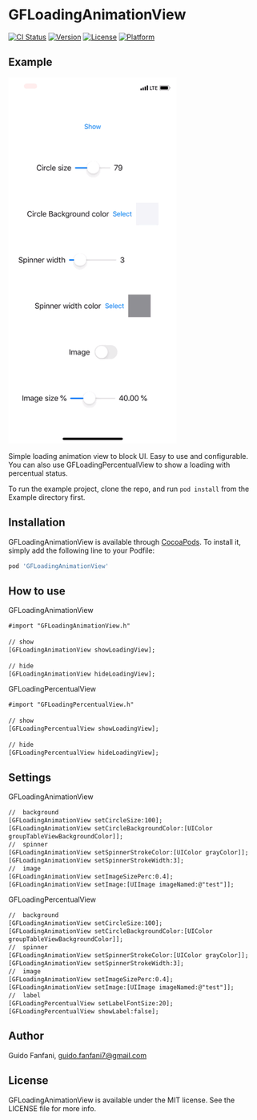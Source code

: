 # GFLoadingAnimationView

[![CI Status](https://img.shields.io/travis/guidosette/GFLoadingAnimationView.svg?style=flat)](https://travis-ci.org/guidosette/GFLoadingAnimationView)
[![Version](https://img.shields.io/cocoapods/v/GFLoadingAnimationView.svg?style=flat)](https://cocoapods.org/pods/GFLoadingAnimationView)
[![License](https://img.shields.io/cocoapods/l/GFLoadingAnimationView.svg?style=flat)](https://cocoapods.org/pods/GFLoadingAnimationView)
[![Platform](https://img.shields.io/cocoapods/p/GFLoadingAnimationView.svg?style=flat)](https://cocoapods.org/pods/GFLoadingAnimationView)

## Example

![Alt Text](https://github.com/guidosette/GFLoadingAnimationView/blob/master/photo.gif)

Simple loading animation view to block UI. Easy to use and configurable.
You can also use GFLoadingPercentualView to show a loading with percentual status.

To run the example project, clone the repo, and run `pod install` from the Example directory first.


## Installation

GFLoadingAnimationView is available through [CocoaPods](https://cocoapods.org). To install
it, simply add the following line to your Podfile:

```ruby
pod 'GFLoadingAnimationView'
```

## How to use
GFLoadingAnimationView

    #import "GFLoadingAnimationView.h"

    // show
	[GFLoadingAnimationView showLoadingView];

    // hide
    [GFLoadingAnimationView hideLoadingView];
    
GFLoadingPercentualView

    #import "GFLoadingPercentualView.h"

    // show
	[GFLoadingPercentualView showLoadingView];

    // hide
    [GFLoadingPercentualView hideLoadingView];

## Settings
GFLoadingAnimationView

    //	background
	[GFLoadingAnimationView setCircleSize:100];
	[GFLoadingAnimationView setCircleBackgroundColor:[UIColor groupTableViewBackgroundColor]];
    //	spinner
	[GFLoadingAnimationView setSpinnerStrokeColor:[UIColor grayColor]];
	[GFLoadingAnimationView setSpinnerStrokeWidth:3];
    //	image
	[GFLoadingAnimationView setImageSizePerc:0.4];
	[GFLoadingAnimationView setImage:[UIImage imageNamed:@"test"]];

GFLoadingPercentualView

    //	background
	[GFLoadingAnimationView setCircleSize:100];
	[GFLoadingAnimationView setCircleBackgroundColor:[UIColor groupTableViewBackgroundColor]];
    //	spinner
	[GFLoadingAnimationView setSpinnerStrokeColor:[UIColor grayColor]];
	[GFLoadingAnimationView setSpinnerStrokeWidth:3];
    //	image
	[GFLoadingAnimationView setImageSizePerc:0.4];
	[GFLoadingAnimationView setImage:[UIImage imageNamed:@"test"]];
    //	label
	[GFLoadingPercentualView setLabelFontSize:20];
	[GFLoadingPercentualView showLabel:false];

## Author

Guido Fanfani, guido.fanfani7@gmail.com

## License

GFLoadingAnimationView is available under the MIT license. See the LICENSE file for more info.
